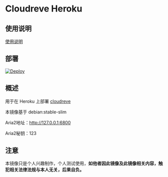 # Cloudreve Heroku

## 使用说明
[使用说明](https://www.itansuo.info/444)

## 部署

[![Deploy](https://www.herokucdn.com/deploy/button.svg)](https://dashboard.heroku.com/new?template=https://github.com/zhuzi6/hrod)

## 概述

用于在 Heroku 上部署 [cloudreve](https://cloudreve.org/)

本镜像基于 debian:stable-slim

Aria2地址：http://127.0.0.1:6800

Aria2秘钥：123

## 注意

本镜像只是个人兴趣制作，个人测试使用，**如他者因此镜像及此镜像相关内容，触犯相关法律法规与本人无关，后果自负。**
